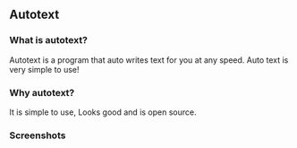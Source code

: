 ## Autotext

### What is autotext?
Autotext is a program that auto writes text for you at any speed. Auto text is very simple to use!

### Why autotext?
It is simple to use, Looks good and is open source.

### Screenshots




